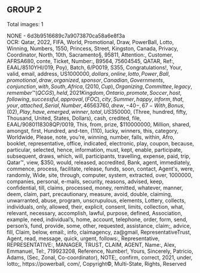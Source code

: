 ## GROUP 2
Total images: 1  

NONE - 6d3b9516689c7a9073870ca58a6e8f3a  
OCR: Qatar, 2022, FIFA, World, Promotional, Draw, PowerBall, Lotto, Winning, Numbers, 1550, Princess, Street, Kingston, Canada, Privacy, Coordinator, North, 10th, Sacramento§, 95811, Attention:, Customer, AFRSA680, conte, Ticket, Number:, B9564, 75604545, QATAR, Ref:, EAAL/8510YHI/019, Poy), Batch, 6/P0019, S355, Congratulations!, Your, valid, email, address, US$1000000, dollars, online, lotto, Power, Ball, promotional, draw, organized, sponsor, Canadian, Governments, conjunction, with, South, Africa, (2010, Cup), Organizing, Committee, legacy, remember™(QCGS), held, 2021Kingdom, Ontario, promote, Soccer, host, following, successful, approval, (FOC), city, Summer, happy, inform, that, your, attached, Serial, Number, 46563760, drew, -40-, 67-With, Bonus, (02), Play, have, emerged, winner, total, US$350000, (Three, hundred, fifty, Thousand, United, States, Dollars), cash, credited, file, EAAL/9080118308QP/0019, This, from, prize, $110000000, Million, shared, amongst, first, Hundred, and-ten, (110), lucky, winners, this, category, Worldwide, Please, note, you’re, winning, number, falls, within, Afro, booklet, representative, office, indicated, electronic, play, coupon, because, particular, selected, hence, information, must, kept, enable, participate, subsequent, draws, which, will, participants, travelling, expense, paid, trip, Qatar™, view, $350, would, released, accredited, Bank, agent, immediately, commence, process, facilitate, release, funds, soon, contact, Agent's, were, randomly, Wide, site, through, computer, system, extracted, over, 1000000, companies, personal, e-mails, security, reasons, advised, keep, confidential, till, claims, processed, money, remitted, whatever, manner, deem, claim, part, precautionary, measure, avoid, double, claiming, unwarranted, abuse, program, unscrupulous, elements, Lottery, collects, individuals, only, allowed, their, explicit, consent, limits, collection, what, relevant, necessary, accomplish, lawful, purpose, defined, Association, example, need, individual’s, home, account, telephone, order, form, send, person’s, fund, provide, some, other, requested, assistance, claim;, advice, fill, Claim, below, email:, info, claimagency, za@gmail, RepresentativeTrust, Agent, read, message, quick, urgent, follows:, Representative, REPRESENTATIVE:, MANAGER, TRUST, CLAIM, AGENT, Name:, Alex, Emmanuel, Tel:, 719923208, Reference, Number!, Yours, Sincerely, Patricio, Adams, (Sec, Zonal, Co-coordinator), NOTE;, confirm, correct, 2021, under, lotto;, https://powerball, com/, Copyright©, Multi-State, Rights, Reserved  

